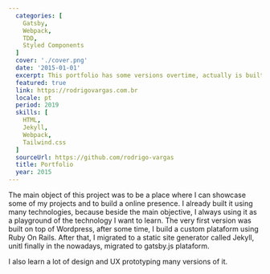 ```yaml
---
  categories: [
    Gatsby,
    Webpack,
    TDD,
    Styled Components
  ]
  cover: './cover.png'
  date: '2015-01-01'
  excerpt: This portfolio has some versions overtime, actually is built on top of Gatsby.JS with styled components using TDD
  featured: true
  link: https://rodrigovargas.com.br
  locale: pt
  period: 2019
  skills: [
    HTML,
    Jekyll,
    Webpack,
    Tailwind.css
  ]
  sourceUrl: https://github.com/rodrigo-vargas
  title: Portfolio
  year: 2015
---
```


The main object of this project was to be a place where I can showcase some of my projects and to build a online presence. I already built it using many technologies, because beside the main objective, I always using it as a playground of the technology I want to learn. The very first version was built on top of Wordpress, after some time, I build a custom plataform using Ruby On Rails. After that, I migrated to a static site generator called Jekyll, unitl finally in the nowadays, migrated to gatsby.js plataform.

I also learn a lot of design and UX prototyping many versions of it.
